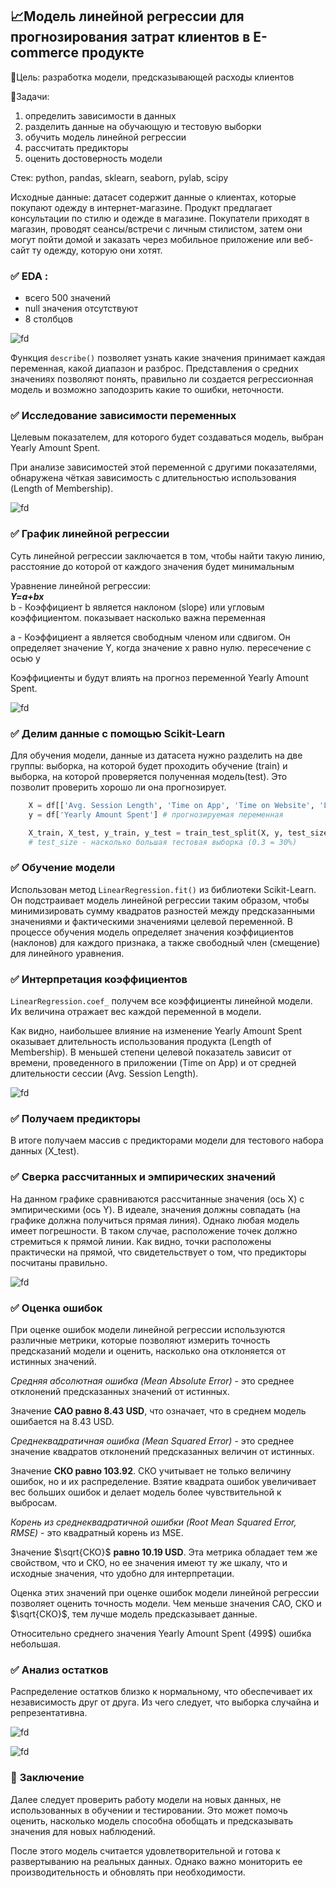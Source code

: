## :chart_with_upwards_trend:Модель линейной регрессии для прогнозирования затрат клиентов в E-commerce продукте

:dart:Цель: разработка модели, предсказывающей расходы клиентов

:memo:Задачи: 
1. определить зависимости в данных
2. разделить данные на обучающую и тестовую выборки
3. обучить модель линейной регрессии
4. рассчитать предикторы
5. оценить достоверность модели

Стек: python, pandas, sklearn, seaborn, pylab, scipy

Исходные данные: датасет содержит данные о клиентах, которые покупают одежду в интернет-магазине. Продукт предлагает консультации по стилю и одежде в магазине. Покупатели приходят в магазин, проводят сеансы/встречи с личным стилистом, затем они могут пойти домой и заказать через мобильное приложение или веб-сайт ту одежду, которую они хотят.

### :white_check_mark: **EDA :**
- всего 500 значений 
- null значения отсутствуют
- 8 столбцов

![fd](images/Screenshot_1.png)

Функция `describe()` позволяет узнать какие значения принимает каждая переменная, какой диапазон и разброс. Представления о средних значениях позволяют понять, правильно ли создается регрессионная модель и возможно заподозрить какие то ошибки, неточности.

### :white_check_mark: **Исследование зависимости переменных**
Целевым показателем, для которого будет создаваться модель, выбран Yearly Amount Spent. 

При анализе зависимостей этой переменной с другими показателями, обнаружена чёткая зависимость с длительностью использования (Length of Membership).

![fd](images/Screenshot_5.png)

### :white_check_mark: **График линейной регрессии**
Суть линейной регрессии заключается в том, чтобы найти такую линию, расстояние до которой от каждого значения будет минимальным

Уравнение линейной регрессии: <br>
***Y=a+bx*** <br>
b  - Коэффициент b является наклоном (slope) или угловым коэффициентом. показывает насколько важна переменная <br>

a - Коэффициент a является свободным членом или сдвигом. Он определяет значение Y, когда значение x равно нулю. пересечение с осью y <br>

Коэффициенты и будут влиять на прогноз переменной Yearly Amount Spent.

![fd](images/Screenshot_3.png)

### :white_check_mark: **Делим данные с помощью Scikit-Learn**
Для обучения модели, данные из датасета нужно разделить на две группы: выборка, на которой будет проходить обучение (train) и выборка, на которой проверяется полученная модель(test). Это позволит проверить хорошо ли она прогнозирует.

```python
    X = df[['Avg. Session Length', 'Time on App', 'Time on Website', 'Length of Membership']] # датасет с предикторами
    y = df['Yearly Amount Spent'] # прогнозируемая переменная

    X_train, X_test, y_train, y_test = train_test_split(X, y, test_size=0.3, random_state=42) 
    # test_size - насколько большая тестовая выборка (0.3 = 30%) 
```


### :white_check_mark: **Обучение модели**

Использован метод `LinearRegression.fit()` из библиотеки Scikit-Learn. Он подстраивает модель линейной регрессии таким образом, чтобы минимизировать сумму квадратов разностей между предсказанными значениями и фактическими значениями целевой переменной. В процессе обучения модель определяет значения коэффициентов (наклонов) для каждого признака, а также свободный член (смещение) для линейного уравнения.

### :white_check_mark: **Интерпретация коэффициентов**

`LinearRegression.coef_` получем все коэффициенты линейной модели.
Их величина отражает вес каждой переменной в модели.

Как видно, наибольшее влияние на изменение Yearly Amount Spent оказывает длительность использования продукта (Length of Membership). В меньшей степени целевой показатель зависит от времени, проведенного в приложении (Time on App) и от средней длительности сессии (Avg. Session Length).

![fd](images/Screenshot_10.png)

### :white_check_mark: **Получаем предикторы**

В итоге получаем массив с предикторами модели для тестового набора данных (X_test).

### :white_check_mark: **Сверка рассчитанных и эмпирических значений**
На данном графике сравниваются рассчитанные значения (ось X) с эмпирическими (ось Y). В идеале, значения должны совпадать (на графике должна получиться прямая линия). Однако любая модель имеет погрешности. В таком случае, расположение точек должно стремиться к прямой линии. Как видно, точки расположены практически на прямой, что свидетельствует о том, что предикторы посчитаны правильно.

![fd](images/Screenshot_2.png)

### :white_check_mark: **Оценка ошибок**
При оценке ошибок модели линейной регрессии используются различные метрики, которые позволяют измерить точность предсказаний модели и оценить, насколько она отклоняется от истинных значений.

*Средняя абсолютная ошибка (Mean Absolute Error)* - это среднее отклонений предсказанных значений от истинных. 

Значение **САО равно 8.43 USD**, что означает, что в среднем модель ошибается на 8.43 USD.

*Среднеквадратичная ошибка (Mean Squared Error)* - это среднее значение квадратов отклонений предсказанных величин от истинных. 

Значение **СКО равно 103.92**. СКО учитывает не только величину ошибок, но и их распределение. Взятие квадрата ошибок увеличивает вес больших ошибок и делает модель более чувствительной к выбросам.

*Корень из среднеквадратичной ошибки (Root Mean Squared Error, RMSE)* - это квадратный корень из MSE. 

Значение $\sqrt{СКО}$ **равно 10.19 USD**. Эта метрика обладает тем же свойством, что и СКО, но ее значения имеют ту же шкалу, что и исходные значения, что удобно для интерпретации.

Оценка этих значений при оценке ошибок модели линейной регрессии позволяет оценить точность модели. Чем меньше значения САО, СКО и $\sqrt{СКО}$, тем лучше модель предсказывает данные.

Относительно среднего значения Yearly Amount Spent (499$) ошибка небольшая.

### :white_check_mark: **Анализ остатков**

Распределение остатков близко к нормальному, что обеспечивает их независимость друг от друга. Из чего следует, что выборка случайна и репрезентативна.

![fd](images/Screenshot_4.png)



![fd](images/Screenshot_7.png)


### :pushpin: **Заключение**
Далее следует проверить работу модели на новых данных, не использованных в обучении и тестировании. Это может помочь оценить, насколько модель способна обобщать и предсказывать значения для новых наблюдений.

После этого модель считается удовлетворительной и готова к развертыванию на реальных данных.
Однако важно мониторить ее производительность и обновлять при необходимости.
